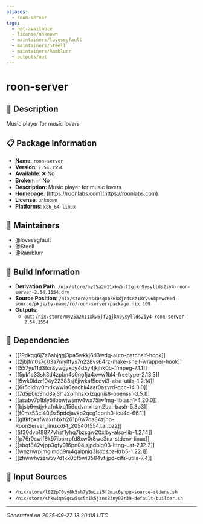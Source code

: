 ```yaml
---
aliases:
  - roon-server
tags:
  - not-available
  - license/unknown
  - maintainers/lovesegfault
  - maintainers/Steell
  - maintainers/Ramblurr
  - outputs/out
---
```


# roon-server

## 📝 Description

Music player for music lovers

## 📋 Package Information

- **Name**: `roon-server`
- **Version**: `2.54.1554`
- **Available**: ❌ No
- **Broken**: ✅ No
- **Description**: Music player for music lovers
- **Homepage**: [https://roonlabs.com](https://roonlabs.com)
- **License**: `unknown`
- **Platforms**: `x86_64-linux`
## 👥 Maintainers

- @lovesegfault
- @Steell
- @Ramblurr


## 🔧 Build Information

- **Derivation Path**: `/nix/store/my25a2m11xkw5jf2gjkn9ysyllds2iy4-roon-server-2.54.1554.drv`
- **Source Position**: `/nix/store/ns30sqxb36k8jrds8z18rv96bpnwc60d-source/pkgs/by-name/ro/roon-server/package.nix:109`
- **Outputs**:
  - `out`:  `/nix/store/my25a2m11xkw5jf2gjkn9ysyllds2iy4-roon-server-2.54.1554`

## 🔗 Dependencies

- [[19dkqq6j7z6ahjqgj3pa5wkkj6rl3wdg-auto-patchelf-hook]]
- [[2jbjfm0s7c03a7mylffys7n228vs64rz-make-shell-wrapper-hook]]
- [[557ys11d3fcr8ywgyxpy4d5y4jkjhk0b-ffmpeg-7.1.1]]
- [[5pk1c33sk3d4zpbn4s0ng1ja4xww1bl4-freetype-2.13.3]]
- [[5wk0ldzrf04y22383sj6jiwkaf5cdvi3-alsa-utils-1.2.14]]
- [[6r5cldhv0mdkwwia0zdchk4aar0azvrd-gcc-14.3.0]]
- [[7d5p0ip9nd3aj3r1a2pmhsxxizqqnis8-openssl-3.5.1]]
- [[asabv7p1bly5ilbbwjwsmv4wx75iwfmg-libtasn1-4.20.0]]
- [[bjsb6wdjykafnkixq156qdvmxhsm2bai-bash-5.3p3]]
- [[f0ms53cl40j9z5pdcjavkp2qcg1cpnh0-icu4c-66.1]]
- [[glfkfbxafwaxrhbxh261p0w7da84zjhb-RoonServer_linuxx64_205401554.tar.bz2]]
- [[if30dvb18877vhsf1yhq7bzsgw20xlby-alsa-lib-1.2.14]]
- [[p76r0cwlf6k97ibprrpfd8xw0r8wc3nx-stdenv-linux]]
- [[sbqf842vjpp3gfy916pn04jsjpdblg03-lttng-ust-2.12.2]]
- [[wnzrwrpjmgimdq9m4galpniq3lsxcspz-krb5-1.22.1]]
- [[zhwwhvzzw5v7d1kx05f5wi3584vfijpd-cifs-utils-7.4]]

## 📁 Input Sources

- `/nix/store/l622p70vy8k5sh7y5wizi5f2mic6ynpg-source-stdenv.sh`
- `/nix/store/shkw4qm9qcw5sc5n1k5jznc83ny02r39-default-builder.sh`

---
*Generated on 2025-09-27 13:20:08 UTC*
